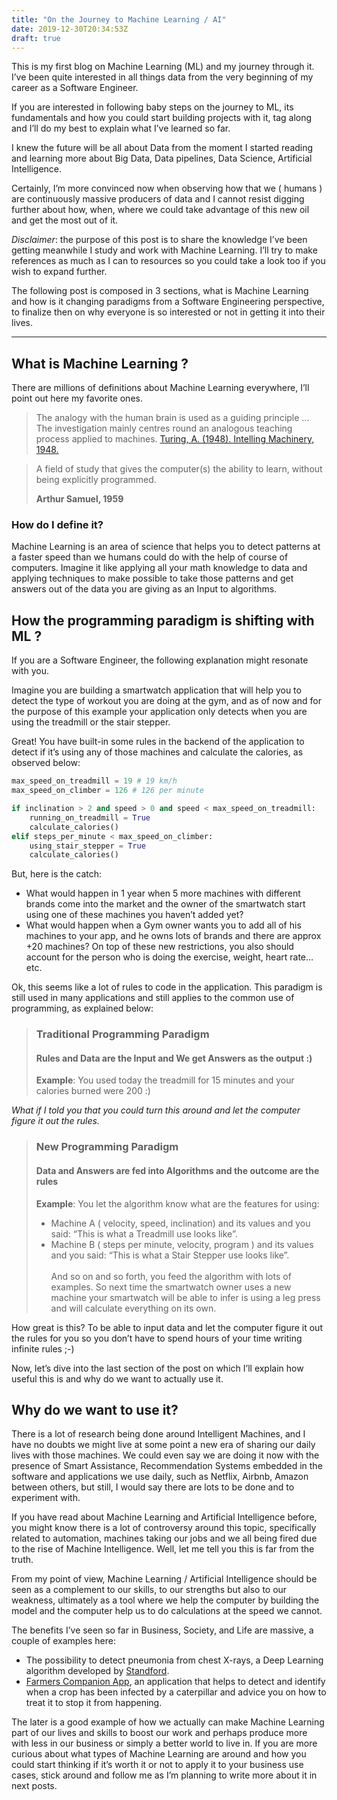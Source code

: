 ```yaml
---
title: "On the Journey to Machine Learning / AI"
date: 2019-12-30T20:34:53Z
draft: true
---
```


This is my first blog on Machine Learning (ML) and my journey through it. I’ve been quite interested in all things data from the very beginning of my career as a Software Engineer.

If you are interested in following baby steps on the journey to ML, its fundamentals and how you could start building projects with it, tag along and I’ll do my best to explain what I’ve learned so far.

I knew the future will be all about Data from the moment I started reading and learning more about Big Data, Data pipelines, Data Science, Artificial Intelligence.

Certainly, I’m more convinced now when observing how that we ( humans ) are continuously massive producers of data and I cannot resist digging further about how, when, where we could take advantage of this new oil and get the most out of it.

*Disclaimer*: the purpose of this post is to share the knowledge I’ve been getting meanwhile I study and work with Machine Learning. I’ll try to make references as much as I can to resources so you could take a look too if you wish to expand further.

The following post is composed in 3 sections, what is Machine Learning and how is it changing paradigms from a Software Engineering perspective, to finalize then on why everyone is so interested or not in getting it into their lives.

---

## What is Machine Learning ? 

There are millions of definitions about Machine Learning everywhere, I’ll point out here my favorite ones.

> The analogy with the human brain is used as a guiding principle ... The investigation mainly centres round an analogous teaching process applied to machines. [Turing, A. (1948). Intelling Machinery, 1948.](https://storage.googleapis.com/laurau_blog/intelligent_machinery_turing.pdf)

> A field of study that gives the computer(s) the ability to learn, without being explicitly programmed. 
>
> **Arthur Samuel, 1959**

### How do I define it?

Machine Learning is an area of science that helps you to detect patterns at a faster speed than we humans could do with the help of course of computers. Imagine it like applying all your math knowledge to data and applying techniques to make possible to take those patterns and get answers out of the data you are giving as an Input to algorithms.

## How the programming paradigm is shifting with ML ? 

If you are a Software Engineer, the following explanation might resonate with you.

Imagine you are building a smartwatch application that will help you to detect the type of workout you are doing at the gym, and as of now and for the purpose of this example your application only detects when you are using the treadmill or the stair stepper.

Great! You have built-in some rules in the backend of the application to detect if it’s using any of those machines and calculate the calories, as observed below:

```python
max_speed_on_treadmill = 19 # 19 km/h
max_speed_on_climber = 126 # 126 per minute

if inclination > 2 and speed > 0 and speed < max_speed_on_treadmill: 
    running_on_treadmill = True
    calculate_calories()
elif steps_per_minute < max_speed_on_climber: 
    using_stair_stepper = True
    calculate_calories()
```

But, here is the catch:

- What would happen in 1 year when 5 more machines with different brands come into the market and the owner of the smartwatch start using one of these machines you haven’t added yet?
- What would happen when a Gym owner wants you to add all of his machines to your app, and he owns lots of brands and there are approx +20 machines?
On top of these new restrictions, you also should account for the person who is doing the exercise, weight, heart rate…etc.

Ok, this seems like a lot of rules to code in the application. This paradigm is still used in many applications and still applies to the common use of programming, as explained below:

>### Traditional Programming Paradigm
> #### Rules and Data are the Input and We get Answers as the output :) 
> **Example**: You used today the treadmill for 15 minutes and your calories burned were 200 :)

*What if I told you that you could turn this around and let the computer figure it out the rules.*

>### New Programming Paradigm
> #### Data and Answers are fed into Algorithms and the outcome are the rules
> **Example**: You let the algorithm know what are the features for using: 
> - Machine A ( velocity, speed, inclination) and its values and you said: “This is what a Treadmill use looks like”.
> - Machine B ( steps per minute, velocity, program ) and its values and you said: “This is what a Stair Stepper use looks like”. </br></br>
>And so on and so forth, you feed the algorithm with lots of examples. So next time the smartwatch owner uses a new machine your smartwatch will be able to infer is using a leg press and will calculate everything on its own.

How great is this? To be able to input data and let the computer figure it out the rules for you so you don’t have to spend hours of your time writing infinite rules ;-)

Now, let’s dive into the last section of the post on which I’ll explain how useful this is and why do we want to actually use it.

## Why do we want to use it? 

There is a lot of research being done around Intelligent Machines, and I have no doubts we might live at some point a new era of sharing our daily lives with those machines. We could even say we are doing it now with the presence of Smart Assistance, Recommendation Systems embedded in the software and applications we use daily, such as Netflix, Airbnb, Amazon between others, but still, I would say there are lots to be done and to experiment with.

If you have read about Machine Learning and Artificial Intelligence before, you might know there is a lot of controversy around this topic, specifically related to automation, machines taking our jobs and we all being fired due to the rise of Machine Intelligence. Well, let me tell you this is far from the truth.

From my point of view, Machine Learning / Artificial Intelligence should be seen as a complement to our skills, to our strengths but also to our weakness, ultimately as a tool where we help the computer by building the model and the computer help us to do calculations at the speed we cannot.

The benefits I’ve seen so far in Business, Society, and Life are massive, a couple of examples here:

- The possibility to detect pneumonia from chest X-rays, a Deep Learning algorithm developed by [Standford](https://stanfordmlgroup.github.io/projects/chexnet/).
- [Farmers Companion App](https://blog.google/technology/ai/machine-learning-meets-african-agriculture/), an application that helps to detect and identify when a crop has been infected by a caterpillar and advice you on how to treat it to stop it from happening.

The later is a good example of how we actually can make Machine Learning part of our lives and skills to boost our work and perhaps produce more with less in our business or simply a better world to live in.
If you are more curious about what types of Machine Learning are around and how you could start thinking if it’s worth it or not to apply it to your business use cases, stick around and follow me as I’m planning to write more about it in next posts.
 

